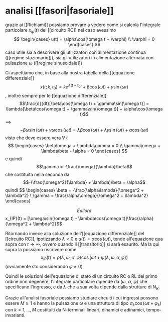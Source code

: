 # analisi [[fasori|fasoriale]]
grazie ai [[Richiami]] possiamo provare a vedere come si calcola l'integrale particolare  $x_{ip}(t)$ del [[circuito RC]] nel caso avessimo
$$
	\begin{cases}
	u(t) = \alpha\cos(\omega t + \varphi) \\
	\varphi = 0
	\end{cases}
$$
caso utile sia a descrivere gli utilizzatori con alimentazione continua ([[regime stazionario]]), sia gli utilizzatori in alimentazione alternata con pulsazione $\omega$ ([[regime sinusoidale]])

Ci aspettiamo che, in base alla nostra tabella della [[equazione differenziale]] $$x(t; k, t_0) = ke^{\lambda(t-t_0)}+ \beta\cos(\omega t ) + \gamma\sin(\omega t)$$, inoltre sempre per le [[equazione differenziale]]
$$\frac{d}{dt}[\beta\cos(\omega t) + \gamma\sin(\omega t)] = \lambda[\beta\cos(\omega t) + \gamma\sin(\omega t)] + \alpha\cos(\omega t)$$
==>$$-\beta\omega\sin(\omega t) + \gamma\omega\cos(\omega t) = \lambda\beta\cos(\omega t) + \lambda\gamma\sin(\omega t) + \alpha\cos(\omega t)$$
visto che deve essere vera $\forall \ t$
$$
	\begin{cases}
		\beta\omega + \lambda\gamma = 0 \\
		\gamma\omega + \lambda\beta - \alpha = 0
	\end{cases}
$$
e quindi
$$\gamma = -\frac{\omega}{\lambda}\beta$$
che sostituita nella seconda da
$$-(\frac{\omega^2}{\lambda} + \lambda)\beta = \alpha$$
quindi
$$
	\begin{cases}
		\beta = -\frac{\alpha\lambda}{\omega^2 + \lambda^2} \\
		\gamma = \frac{\alpha\omega}{\omega^2 + \lambda^2}
	\end{cases}

$$
E allora
$$x_{IP}(t) = [\omega\sin(\omega t) - \lambda\cos(\omega t)]\frac{\alpha}{\omega^2 + \lambda^2}$$

Ritornando invece alla soluzione dell'[[equazione differenziale]] del [[circuito RC]], ipotizzando $\lambda < 0$ e $u(t) = \alpha\cos(\omega t)$, tende all'equazione qua sopra con $t \to \infty$, ovvero quando il [[transitorio]] si sarà esaurito.
Ma la qui sopra la possiamo riscrivere come
$$x_{IP}(t) = \rho(\lambda,\omega,\alpha,\varphi)\cos(\omega t + \psi(\lambda,\omega,\alpha,\varphi))$$
(ovviamente sto considerando $\varphi \ne 0$)

Quindi le soluzioni dell'equazione di stato di un circuito RC o RL del primo ordine non degenere, l'integrale particolare dipende da $(\omega,\ \alpha,\ \varphi)$ che specificano l'ingresso, e da $\lambda$ che a sua volta dipende dalla strutture di $N_R$.

Grazie all'analisi fasoriale possiamo studiare circuiti i cui ingressi possono essere $M\geq 1$ e hanno la pulsazione $\omega$ e una struttura di tipo $\alpha_k\cos(\omega t + \varphi_k)$ con $k = 1,...,M$ costituiti da N-terminali lineari, dinamici e adinamici, tempo-invarianti.